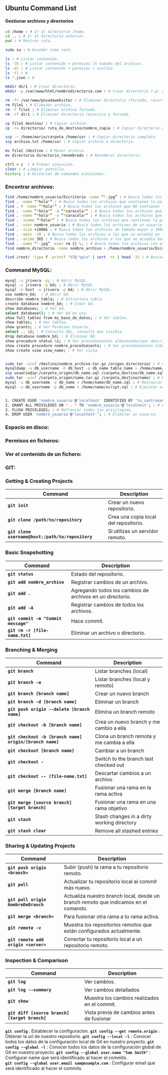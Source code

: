 ## Ubuntu Command List

#### Gestionar archivos y directorios

```sh
cd /home : # Ir al directorio /home.
cd .. : # Ir al directorio anterior.
pwd : # Mostrar ruta.

sudo su : # Acceder como root.

ls : # Listar contenido.
ls -lh : # Listar contenido + permisos (h tamaño del archivo).
ls -al : # Listar contenido + permisos + ocultos.
ls -tl : #
ls *.json : #

mkdir dir1 : # Crear directorio.
mkdir -p /var/www/html/nombredirectorio.com : # Crear directorio (-p: crea los directorios padres en caso necesario).

rm -fr /var/www/posadawebsite/ : # Eliminar directorio (forzado, recursivo).
rm file1 : # Eliminar archivo.
rm -f file1 : # Eliminar archivo forzado.
rm -rf dir1 : # Eliminar directorio recursivo y forzado.

cp file1 destino/ : # Copiar archivo.
cp -ra directorio/ ruta_de_destino/nombre_copia : # Copiar directorio completo (Recursivo y con los permiso).

scp -r /home/mario/carpeta /home/usr : # Copiar directorio completo.
scp archivo.txt /home/usr : # Copiar archivo a directorio.

mv file1 /destino : # Mover archivo.
mv directorio directorio_renombrado : # Renombrar directorio.

ctrl + c  : # Frenar ejecución.
clear : # Limpiar pantalla.
history : # Historial de comandos ejecutados.
```

### Encontrar archivos:

```sh
find /home/nombre_usuario/Escritorio -name “*.jpg” : # Busca todos los archivos del Escritorio con extensión .jpg.  
find . -name “*hola*” : # Busca todos los archivos que contienen la palabra “hola” en el nombre.  
find . ! -name “*hola*” : # Busca todos los archivos que NO contienen la palabra “hola” en el nombre.  
find . -name “*hola*” -a “*caracola*” : # Busca todos los archivos que contienen la palabra “hola” y “caracola” en el nombre.  
find . -name “*hola*” -o “*caracola*” : # Busca todos los archivos que contienen la palabra “hola” o “caracola” en el nombre.  
find . -iname “*hola*” : # Busca todos los archivos que contienen la palabra “hola” en el nombre tanto en mayúsculas como en minúsculas.   
find . -user nombre_usuario : # Busca todos los archivos de un usuario determinado (nombre_usuario).  
find . -size +1000k : # Busca todos los archivos de tamaño mayor a 1000 kb.  
find . -amin -30 : # Busca todos los archivos a los que se accedió en los últimos 30 minutos.  
find . -atime 365 : # Busca todos los archivos a los que se accedió hace un año exactamente.  
find . -name “*.jpg” -exec rm {} \; : # Busca todos los archivos con extensión .jpg y los borra.  
find nombre_directorio -name nombre_archivo > /home/nombre_usuario/Escritorio/Lista.txt : # Para guardar el resultado de la búsqueda en un archivo de texto.  

find /root/ -type f -printf "%T@ %p\n" | sort -nr | head -15 : # Buscar los 15 archivos modificados.   
```

### Command MySQL:

```sh
mysql -u jrivera -p; : # Abrir MySQL.  
mysql -u jrivera -p bd; : # Abrir MySQL.  
mysql -h host -u jrivera -p bd; : # Abrir MySQL.  
use nombre_bd;  : # Abrir bd.  
describe nombre_tabla; : # Estructura tabla.  
create database nombre_bd; : # Crear bd.  
show databases; : # Ver bd.   
select database(); : # Ver bd en uso.  
show full tables from mi_base_de_datos; : # Ver tablas.  
show tables; : # Ver tablas.  
show grants; : # Ver Permisos Usuario.  
select .. \G; : # Consulta SQL, consulta mas visible.  
drop database nombre_bd; : # Eliminar BD.  
show procedure status \G; : # Ver procedimientos almacenados(por descripcion).  
show create procedure nombre_procedimiento; : # Ver procedimientos almacenados (por codigo).  
show create view view_name; : # Ver vista.  


sudo tar -zcvf /destino/nombre_archivo.tar.gz /origen_directorio/ : # Comprimir.  
mysqldump -u db_username -h db_host -p db_name table_name > /home/name/db_nanme.sql : # Backup.  
scp usuario@ip:/carpeta_origen/db_name.sql /carpeta_destino/db_name.sql : # Secure Copy.  
sudo tar -xzvf /carpeta_origen/name.tar.gz /carpeta_destino/name/ : # Descomprimir.  
mysql -u db_username -p db_name < /home/name/db_name.sql : # Restaurar.  
mysql -u db_username -p db_name < /home/name/script.sql : # Ejecutar archivo sql.  


1. CREATE USER 'nombre_usuario'@'localhost' IDENTIFIED BY 'tu_contrasena'; : # Crear un usuario nuevo.  
2. GRANT ALL PRIVILEGES ON * . * TO 'nombre_usuario'@'localhost'; : # Crear permisos para el usuario (el asterisco representa base de datos y la tabla).  
3. FLUSH PRIVILEGES; : # Refrescar todos los privilegios.  
4. DROP USER 'nombre_usuario'@'localhost'’; : # Eliminar un usuario.  
```

### Espacio en disco:  

### Permisos en ficheros:  

### Ver el contenido de un fichero:  

### GIT:

### Getting & Creating Projects

| Command | Description |
| ------- | ----------- |
| **` git init `** | Crear un nuevo repositorio. |
| **` git clone /path/to/repository `** | Crea una copia local del repositorio. |
| **` git clone username@host:/path/to/repository `** | Si utilizas un servidor remoto. |

### Basic Snapshotting

| Command | Description |
| ------- | ----------- |
| **` git status `** | Estado del repositorio. |
| **` git add nombre_archivo `** | Registrar cambios de un archivo. |
| **` git add . `** | Agregando todos los cambios de archivos en un directorio. |
| **` git add -A `** | Registrar cambios de todos los archivos. |
| **` git commit -m "Commit message" `** | Hace commit. |
| **` git rm -r [file-name.txt] `** | Eliminar un archivo o directorio. |
 
### Branching & Merging

| Command | Description |
| ------- | ----------- |
| **` git branch `** | Listar branches (local) |
| **` git branch -a `** | Listar branches (local y remoto) |
| **` git branch [branch name] `** | Crear un nuevo branch |
| **` git branch -d [branch name] `** | Eliminar un branch |
| **` git push origin --delete [branch name] `** | Elimina un branch remoto |
| **` git checkout -b [branch name] `** | Crea un nuevo branch y me cambio a ella |
| **` git checkout -b [branch name] origin/[branch name] `** | Clona un branch remota y me cambia a ella |
| **` git checkout [branch name] `** | Cambiar a un branch |
| **` git checkout - `** | Switch to the branch last checked out |
| **` git checkout -- [file-name.txt] `** | Descartar cambios a un archivo |
| **` git merge [branch name] `** | Fusionar una rama en la rama activa |
| **` git merge [source branch] [target branch] `** | Fusionar una rama en una rama objetivo |
| **` git stash `** | Stash changes in a dirty working directory |
| **` git stash clear `** | Remove all stashed entries |

### Sharing & Updating Projects

| Command | Description |
| ------- | ----------- |
| **` git push origin <branch> `** | Subir (push) la rama a tu repositorio remoto. |
| **` git pull `** | Actualizar tu repositorio local al commit más nuevo. |
| **` git pull origin NombreDeBranch `** | Actualiza nuestro branch local, desde un branch remoto que indicamos en el comando. |
| **` git merge <branch> `** | Para fusionar otra rama a tu rama activa. |
| **` git remote -v `** | Muestra los repositorios remotos que están configurados actualmente. |
| **` git remote add origin <server> `** | Conectar tu repositorio local a un repositorio remoto. |

### Inspection & Comparison

| Command | Description |
| ------- | ----------- |
| **` git log `** | Ver cambios. |
| **` git log --summary `** | Ver cambios detallados |
| **` git show `** | Muestra los cambios realizados en el commit. |
| **`git diff [source branch] [target branch]`** | Vista previa de cambios antes de fusionar |

**` git config `** : Establecer la configuracion.
**` git config --get remote.origin `** : Obtener la url de nuestro repositorio.
**` git config --local -l `** : Conocer todos los datos de la configuración local de Git en nuestro proyecto.
**` git config --global -l `** : Conocer todos los datos de la configuración global de Git en nuestro proyecto.
**` git config --global user.name "Sam Smith" `** : Configurar name que será identificado al hacer el commits.  
**` git config --global user.email sam@example.com `** : Configurar email que será identificado al hacer el commits.  





